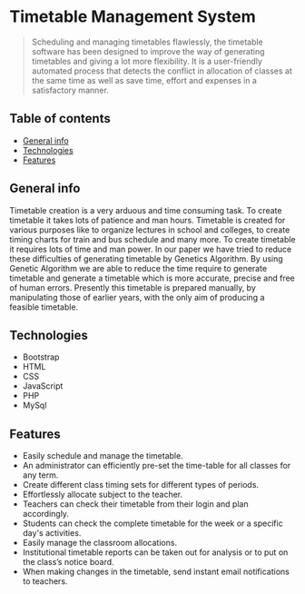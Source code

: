 # Timetable Management System
> Scheduling and managing timetables flawlessly, the timetable software has been designed to improve the way of generating timetables and giving a lot more flexibility. It is a user-friendly automated process that detects the conflict in allocation of classes at the same time as well as save time, effort and expenses in a satisfactory manner.

## Table of contents
* [General info](#general-info)
* [Technologies](#technologies)
* [Features](#features)
## General info
Timetable creation is a very arduous and time consuming task. To create timetable it takes lots of patience and man hours. Timetable is created for various purposes like to organize lectures in school and colleges, to create timing charts for train and bus schedule and many more. To create timetable it requires lots of time and man power. In our paper we have tried to reduce these difficulties of generating timetable by Genetics Algorithm. By using Genetic Algorithm we are able to reduce the time require to generate timetable and generate a timetable which is more accurate, precise and free of human errors. Presently this timetable is prepared manually, by manipulating those of earlier years, with the only aim of producing a feasible timetable.

## Technologies
* Bootstrap
* HTML
* CSS
* JavaScript
* PHP
* MySql
## Features
* Easily schedule and manage the timetable.
* An administrator can efficiently pre-set the time-table for all classes for any term.
* Create different class timing sets for different types of periods.
* Effortlessly allocate subject to the teacher.
* Teachers can check their timetable from their login and plan accordingly.
* Students can check the complete timetable for the week or a specific day's activities.
* Easily manage the classroom allocations.
* Institutional timetable reports can be taken out for analysis or to put on the class’s notice board.
* When making changes in the timetable, send instant email notifications to teachers.

